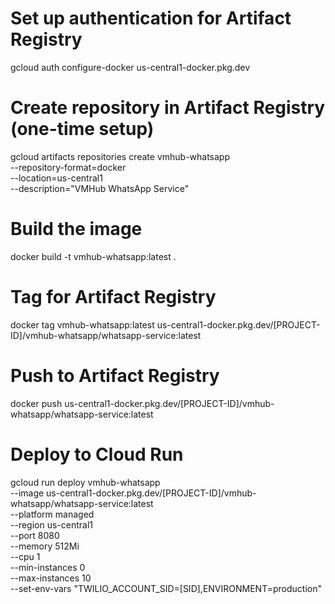 # Set up authentication for Artifact Registry
gcloud auth configure-docker us-central1-docker.pkg.dev

# Create repository in Artifact Registry (one-time setup)
gcloud artifacts repositories create vmhub-whatsapp \
    --repository-format=docker \
    --location=us-central1 \
    --description="VMHub WhatsApp Service"

# Build the image
docker build -t vmhub-whatsapp:latest .

# Tag for Artifact Registry
docker tag vmhub-whatsapp:latest us-central1-docker.pkg.dev/[PROJECT-ID]/vmhub-whatsapp/whatsapp-service:latest

# Push to Artifact Registry
docker push us-central1-docker.pkg.dev/[PROJECT-ID]/vmhub-whatsapp/whatsapp-service:latest

# Deploy to Cloud Run
gcloud run deploy vmhub-whatsapp \
    --image us-central1-docker.pkg.dev/[PROJECT-ID]/vmhub-whatsapp/whatsapp-service:latest \
    --platform managed \
    --region us-central1 \
    --port 8080 \
    --memory 512Mi \
    --cpu 1 \
    --min-instances 0 \
    --max-instances 10 \
    --set-env-vars "TWILIO_ACCOUNT_SID=[SID],ENVIRONMENT=production"